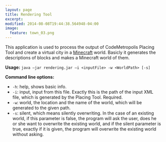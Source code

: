 ```yaml
---
layout: page
title: Rendering Tool
excerpt: 
modified: 2014-08-08T19:44:38.564948-04:00
image:
  feature: town_03.png
---
```


This application is used to process the output of CodeMetropolis Placing Tool and create a virtual city in a [Minecraft][mc] world. Basicly it generates the descriptions of blocks and makes a Minecraft world of them.

**Usage:** `java –jar rendering.jar –i <inputFile> -w <WorldPath> [-s]`   

**Command line options:**  

* `-h`: help, shows basic info.  
* `-i`: input, input from this file. Exactly this is the path of the input XML file, which is generated by the Placing Tool. Required.  
* `-w`: world, the location and the name of the world, which will be generated to the given path.  
* `-s`: silent, which means silently overwriting. In the case of an existing world, if this parameter is false, the program will ask the user, does he or she want to overwrite the existing world, and if the silent parameter is true, exactly if it is given, the program will overwrite the existing world without asking. 

[mc]: <https://minecraft.net/download>
